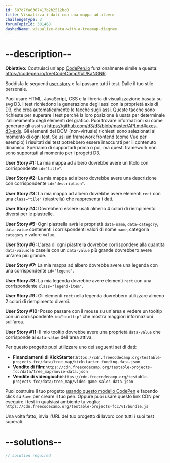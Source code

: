 ```yaml
---
id: 587d7fa6367417b2b2512bc0
title: Visualizza i dati con una mappa ad albero
challengeType: 3
forumTopicId: 301468
dashedName: visualize-data-with-a-treemap-diagram
---
```


# --description--

**Obiettivo:** Costruisci un'app [CodePen.io](https://codepen.io) funzionalmente simile a questa: <https://codepen.io/freeCodeCamp/full/KaNGNR>.

Soddisfa le seguenti [user story](https://en.wikipedia.org/wiki/User_story) e fai passare tutti i test. Dalle il tuo stile personale.

Puoi usare HTML, JavaScript, CSS e la libreria di visualizzazione basata su svg D3. I test richiedono la generazione degli assi con la proprietà axis di D3, che crea automaticamente le tacche sugli assi. Queste tacche sono richieste per superare i test perché la loro posizione è usata per determinale l'allineamento degli elementi del grafico. Puoi trovare informazioni su come generare gli assi su <https://github.com/d3/d3/blob/master/API.md#axes-d3-axis>. Gli elementi del DOM (non-virtuale) richiesti sono selezionati al momento di ogni test. Se usi un framework frontend (come Vue per esempio) i risultati dei test potrebbero essere inaccurati per il contenuto dinamico. Speriamo di supportarli prima o poi, ma questi framework non sono supportati al momento per i progetti D3.

**User Story #1:** La mia mappa ad albero dovrebbe avere un titolo con corrispondente `id="title"`.

**User Story #2:** La mia mappa ad albero dovrebbe avere una descrizione con corrispondente `id="description"`.

**User Story #3:** La mia mappa ad albero dovrebbe avere elementi `rect` con una `class="tile"` (piastrella) che rappresenta i dati.

**User Story #4:** Dovrebbero essere usati almeno 4 colori di riempimento diversi per le piastrelle.

**User Story #5:** Ogni piastrella avrà le proprietà `data-name`, `data-category`, `data-value` contenenti i corrispondenti valori di nome `name`, categoria `category` e valore `value`.

**User Story #6:** L'area di ogni piastrella dovrebbe corrispondere alla quantità `data-value`: le caselle con un `data-value` più grande dovrebbero avere un'area più grande.

**User Story #7:** La mia mappa ad albero dovrebbe avere una legenda con una corrispondente `id="legend"`.

**User Story #8:** La mia legenda dovrebbe avere elementi `rect` con una corrispondente `class="legend-item"`.

**User Story #9:** Gli elementi `rect` nella legenda dovrebbero utilizzare almeno 2 colori di riempimento diversi.

**User Story #10:** Posso passare con il mouse su un'area e vedere un tooltip con un corrispondente `id="tooltip"` che mostra maggiori informazioni sull'area.

**User Story #11:** Il mio tooltip dovrebbe avere una proprietà `data-value` che corrisponde al `data-value` dell'area attiva.

Per questo progetto puoi utilizzare uno dei seguenti set di dati:

-   **Finanziamenti di KickStarter:**`https://cdn.freecodecamp.org/testable-projects-fcc/data/tree_map/kickstarter-funding-data.json`
-   **Vendite di film:**`https://cdn.freecodecamp.org/testable-projects-fcc/data/tree_map/movie-data.json`
-   **Vendite di videogiochi:**`https://cdn.freecodecamp.org/testable-projects-fcc/data/tree_map/video-game-sales-data.json`

Puoi costruire il tuo progetto <a href='https://codepen.io/pen?template=MJjpwO' target='_blank' rel='nofollow'>usando questo modello CodePen</a> e facendo click su `Save` per creare il tuo pen. Oppure puoi usare questo link CDN per eseguire i test in qualsiasi ambiente tu voglia: `https://cdn.freecodecamp.org/testable-projects-fcc/v1/bundle.js`

Una volta fatto, invia l'URL del tuo progetto di lavoro con tutti i suoi test superati.

# --solutions--

```js
// solution required
```
